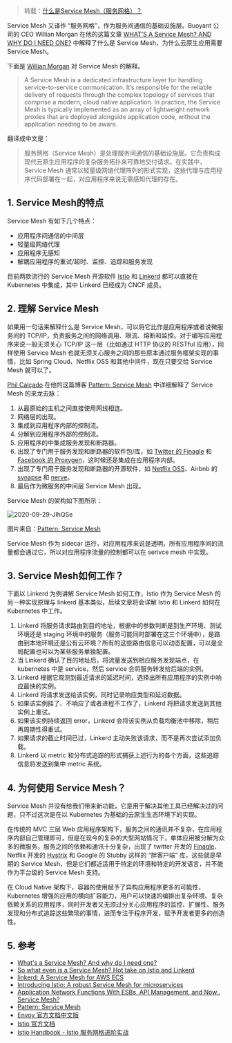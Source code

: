 > 转载：[什么是Service Mesh（服务网格）？](https://jimmysong.io/blog/what-is-a-service-mesh/)

Service Mesh 又译作 “服务网格”，作为服务间通信的基础设施层。Buoyant 公司的 CEO Willian Morgan 在他的这篇文章 [WHAT’S A Service Mesh? AND WHY DO I NEED ONE?](https://buoyant.io/2017/04/25/whats-a-service-mesh-and-why-do-i-need-one/) 中解释了什么是 Service Mesh，为什么云原生应用需要 Service Mesh。

下面是 [Willian Morgan](https://twitter.com/wm) 对 Service Mesh 的解释。

> A Service Mesh is a dedicated infrastructure layer for handling service-to-service communication. It’s responsible for the reliable delivery of requests through the complex topology of services that comprise a modern, cloud native application. In practice, the Service Mesh is typically implemented as an array of lightweight network proxies that are deployed alongside application code, without the application needing to be aware.

翻译成中文是：

> 服务网格（Service Mesh）是处理服务间通信的基础设施层。它负责构成现代云原生应用程序的复杂服务拓扑来可靠地交付请求。在实践中，Service Mesh 通常以轻量级网络代理阵列的形式实现，这些代理与应用程序代码部署在一起，对应用程序来说无需感知代理的存在。

## 1. Service Mesh的特点

Service Mesh 有如下几个特点：

- 应用程序间通信的中间层
- 轻量级网络代理
- 应用程序无感知
- 解耦应用程序的重试/超时、监控、追踪和服务发现

目前两款流行的 Service Mesh 开源软件 [Istio](https://istio.io/) 和 [Linkerd](https://linkerd.io/) 都可以直接在 Kubernetes 中集成，其中 Linkerd 已经成为 CNCF 成员。

## 2. 理解 Service Mesh

如果用一句话来解释什么是 Service Mesh，可以将它比作是应用程序或者说微服务间的 TCP/IP，负责服务之间的网络调用、限流、熔断和监控。对于编写应用程序来说一般无须关心 TCP/IP 这一层（比如通过 HTTP 协议的 RESTful 应用），同样使用 Service Mesh 也就无须关心服务之间的那些原本通过服务框架实现的事情，比如 Spring Cloud、Netflix OSS 和其他中间件，现在只要交给 Service Mesh 就可以了。

[Phil Calçado](http://philcalcado.com/) 在他的这篇博客 [Pattern: Service Mesh](http://philcalcado.com/2017/08/03/pattern_service_mesh.html) 中详细解释了 Service Mesh 的来龙去脉：

1. 从最原始的主机之间直接使用网线相连。
2. 网络层的出现。
3. 集成到应用程序内部的控制流。
4. 分解到应用程序外部的控制流。
5. 应用程序的中集成服务发现和断路器。
6. 出现了专门用于服务发现和断路器的软件包/库，如 [Twitter 的 Finagle](https://finagle.github.io/) 和 [Facebook 的 Proxygen](https://code.facebook.com/posts/1503205539947302)，这时候还是集成在应用程序内部。
7. 出现了专门用于服务发现和断路器的开源软件，如 [Netflix OSS](https://netflix.github.io/)、Airbnb 的 [synapse](https://github.com/airbnb/synapse) 和 [nerve](https://github.com/airbnb/nerve)。
8. 最后作为微服务的中间层 Service Mesh 出现。

Service Mesh 的架构如下图所示：

![2020-09-29-JIhQSe](https://image.ldbmcs.com/2020-09-29-JIhQSe.jpg)

图片来自：[Pattern: Service Mesh](http://philcalcado.com/2017/08/03/pattern_service_mesh.html)

Service Mesh 作为 sidecar 运行，对应用程序来说是透明，所有应用程序间的流量都会通过它，所以对应用程序流量的控制都可以在 serivce mesh 中实现。

## 3. Service Mesh如何工作？

下面以 Linkerd 为例讲解 Service Mesh 如何工作，Istio 作为 Service Mesh 的另一种实现原理与 linkerd 基本类似，后续文章将会详解 Istio 和 Linkerd 如何在 Kubernetes 中工作。

1. Linkerd 将服务请求路由到目的地址，根据中的参数判断是到生产环境、测试环境还是 staging 环境中的服务（服务可能同时部署在这三个环境中），是路由到本地环境还是公有云环境？所有的这些路由信息可以动态配置，可以是全局配置也可以为某些服务单独配置。
2. 当 Linkerd 确认了目的地址后，将流量发送到相应服务发现端点，在 kubernetes 中是 service，然后 service 会将服务转发给后端的实例。
3. Linkerd 根据它观测到最近请求的延迟时间，选择出所有应用程序的实例中响应最快的实例。
4. Linkerd 将请求发送给该实例，同时记录响应类型和延迟数据。
5. 如果该实例挂了、不响应了或者进程不工作了，Linkerd 将把请求发送到其他实例上重试。
6. 如果该实例持续返回 error，Linkerd 会将该实例从负载均衡池中移除，稍后再周期性得重试。
7. 如果请求的截止时间已过，Linkerd 主动失败该请求，而不是再次尝试添加负载。
8. Linkerd 以 metric 和分布式追踪的形式捕获上述行为的各个方面，这些追踪信息将发送到集中 metric 系统。

## 4. 为何使用 Service Mesh？

Service Mesh 并没有给我们带来新功能，它是用于解决其他工具已经解决过的问题，只不过这次是在以 Kubernetes 为基础的云原生生态环境下的实现。

在传统的 MVC 三层 Web 应用程序架构下，服务之间的通讯并不复杂，在应用程序内部自己管理即可，但是在现今的复杂的大型网站情况下，单体应用被分解为众多的微服务，服务之间的依赖和通讯十分复杂，出现了 twitter 开发的 [Finagle](https://twitter.github.io/finagle/)、Netflix 开发的 [Hystrix](https://github.com/Netflix/Hystrix) 和 Google 的 Stubby 这样的 “胖客户端” 库，这些就是早期的 Service Mesh，但是它们都近适用于特定的环境和特定的开发语言，并不能作为平台级的 Service Mesh 支持。

在 Cloud Native 架构下，容器的使用赋予了异构应用程序更多的可能性，Kubernetes 增强的应用的横向扩容能力，用户可以快速的编排出复杂环境、复杂依赖关系的应用程序，同时开发者又无须过分关心应用程序的监控、扩展性、服务发现和分布式追踪这些繁琐的事情，进而专注于程序开发，赋予开发者更多的创造性。

## 5. 参考

- [What's a Service Mesh? And why do I need one?](https://buoyant.io/2017/04/25/whats-a-service-mesh-and-why-do-i-need-one/)
- [So what even is a Service Mesh? Hot take on Istio and Linkerd](http://redmonk.com/jgovernor/2017/05/31/so-what-even-is-a-service-mesh-hot-take-on-istio-and-linkerd)
- [linkerd: A Service Mesh for AWS ECS](https://medium.com/attest-engineering/linkerd-a-service-mesh-for-aws-ecs-937f201f847a)
- [Introducing Istio: A robust Service Mesh for microservices](https://istio.io/blog/istio-service-mesh-for-microservices.html)
- [Application Network Functions With ESBs, API Management, and Now.. Service Mesh?](http://blog.christianposta.com/microservices/application-network-functions-with-esbs-api-management-and-now-service-mesh/)
- [Pattern: Service Mesh](http://philcalcado.com/2017/08/03/pattern_service_mesh.html)
- [Envoy 官方文档中文版](http://www.servicemesher.com/envoy/)
- [Istio 官方文档](https://istio.io/)
- [Istio Handbook - Istio 服务网格进阶实战](https://www.servicemesher.com/istio-handbook/)